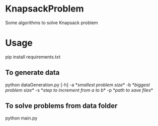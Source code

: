 # KnapsackProblem
Some algorithms to solve Knapsack problem

# Usage
pip install requirements.txt
## To generate data
python dataGeneration.py [-h] -a \**smallest problem size*\*
-b \**biggest problem size*\*
-s \**step to increment from a to b*\*
-p \**path to save files*\*
## To solve problems from data folder
python main.py